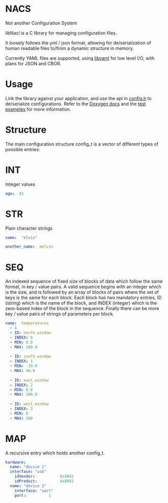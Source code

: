 # NACS

Not another Configuration System


libNacl is a C library for managing configuration files.

It loosely follows the yml / json format, allowing for de/serialization of human readable files to/from a dynamic structure in memory.

Currently YAML files are supported, using [libyaml](https://github.com/yaml/libyaml) for low level I/O, with plans for JSON and CBOR.

# Usage
Link the library against your application, and use the api in [config.h](https://github.com/kalamara/nacl/blob/master/include/config.h)  to de/serialize configurations.
Refer to the [Doxygen docs](https://github.com/kalamara/yacs/blob/master/Doxyfile) and the [test examples](https://github.com/kalamara/nacl/tree/master/tst) for more information.

# Structure
The main configuration structure config_t is a vector of different types of possible entries:

# INT 
Integer values
```yaml
age:  42
```

# STR
Plain character strings

```yaml
name:  "elvis" 

another_name:  melvin 
```

# SEQ
An indexed sequence of fixed size of blocks of data which follow the same format, in key / value pairs.
A valid sequence begins with an integer which is the size, and is followed by an array of blocks of pairs where the set of keys is the same for each block. 
Each block has two mandatory entries, ID (string) which is the name of the block, and INDEX (integer) which is the zero-based index of the block in the sequence. 
Finally there can be more key / value pairs of strings of parameters per block.

```yaml
name:  temperatures
  - 4
  - ID: north_window
  - INDEX: 0
  - MIN: 0.0
  - MAX: 100.0
  
  - ID: south_window
  - INDEX: 1
  - MIN: -10.0
  - MAX: 40.0
  
  - ID: east_window
  - INDEX: 2
  - MIN: 0.0
  - MAX: 100.0
  
  - ID: west_window
  - INDEX: 3
  - MIN: 0
  - MAX: 100

```


# MAP 
A recursive entry which holds another config_t.

```yaml
hardware:  
  name: "device 1"
  interface: "usb"
    idVendor:           0x8042 
    idProduct:          0x0042 
  name: "device 2"
    interface: "uart"
    port:          1
```




